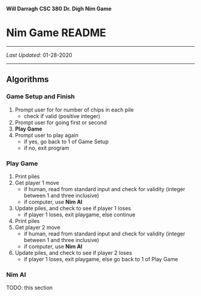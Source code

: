 **Will Darragh**
**CSC 380**
**Dr. Digh**
**Nim Game**

# Nim Game README

--------------------------------------------

*Last Updated:* 	01-28-2020 

--------------------------------------------
## Algorithms

###  Game Setup and Finish

1. Prompt user for for number of chips in each pile
	- check if valid (positive integer)
2. Prompt user for going first or second
3. **Play Game**
4. Prompt user to play again
	- if yes, go back to 1 of Game Setup
	- if no, exit program

### Play Game
1. Print piles
2. Get player 1 move
	- if human, read from standard input and check for validity (integer between 1 and three inclusive)
	- if computer, use **Nim AI**
3. Update piles, and check to see if player 1 loses
	- if player 1 loses, exit playgame, else continue
4. Print piles
5. Get player 2 move
	- if human, read from standard input and check for validity (integer between 1 and three inclusive)
	- if computer, use **Nim AI**
6. Update piles, and check to see if player 2 loses
	- if player 1 loses, exit playgame, else go back to 1 of Play Game

### Nim AI
TODO: this section
